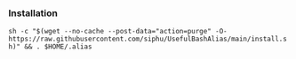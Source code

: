 ### Installation
`sh -c "$(wget --no-cache --post-data="action=purge" -O- https://raw.githubusercontent.com/siphu/UsefulBashAlias/main/install.sh)" && . $HOME/.alias`
